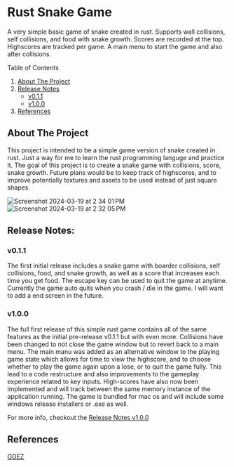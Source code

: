 # Rust Snake Game
A very simple basic game of snake created in rust. Supports wall collisions, self collisions, and food with snake growth. Scores are recorded at the top. Highscores are tracked per game. A main menu to start the game and also after collisions.

<!-- TABLE OF CONTENTS -->

  <summary>Table of Contents</summary>
  <ol>
    <li>
      <a href="#about-the-project">About The Project</a>
    </li>
    <li>
      <a href="#release-notes">Release Notes</a>
      <ul>
        <li><a href="#v011">v0.1.1</a></li>
        <li><a href="#v100">v1.0.0</a></li>
      </ul>
    </li>
    <li>
      <a href="#references">References</a>
    </li>
  </ol>

## About The Project


This project is intended to be a simple game version of snake created in rust. Just a way for me to learn the rust programming languge and practice it.
The goal of this project is to create a snake game with collisions, score, snake growth. Future plans would be to keep track of highscores, and to improve potentially textures and assets to be used instead of just square shapes.

![Screenshot 2024-03-19 at 2 34 01 PM](https://github.com/Feromond/rust_snake_game/assets/53460081/7eddd3f0-ad81-4675-bf7b-b203a6670fb5)
![Screenshot 2024-03-19 at 2 32 05 PM](https://github.com/Feromond/rust_snake_game/assets/53460081/fc663a1d-b50e-4467-ba1b-bca7676699f2)


## Release Notes:

### v0.1.1
The first initial release includes a snake game with boarder collisions, self collisions, food, and snake growth, as well as a score that increases each time you get food.
The escape key can be used to quit the game at anytime. Currently the game auto quits when you crash / die in the game. I will want to add a end screen in the future.

### v1.0.0

The full first release of this simple rust game contains all of the same features as the initial pre-release v0.1.1 but with even more. Collisions have been changed to not close the game window but to revert back to a main menu. The main manu was added as an alternative window to the playing game state which allows for time to view the highscore, and to choose whether to play the game again upon a lose, or to quit the game fully. This lead to a code restructure and also improvements to the gameplay experience related to key inputs. High-scores have also now been implemented and will track between the same memory instance of the application running. The game is bundled for mac os and will include some windows release installers or .exe as well.

For more info, checkout the [Release Notes v1.0.0](https://github.com/Feromond/rust_snake_game/releases)

## References

[GGEZ](https://ggez.rs)
